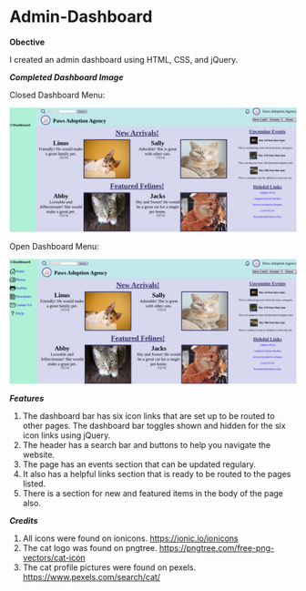 # Admin-Dashboard

**Obective**

I created an admin dashboard using HTML, CSS, and jQuery. 

***Completed Dashboard Image***

Closed Dashboard Menu:

![](dist/images/closed.png)

Open Dashboard Menu:

![](/dist/images/open.png)


***Features***

1. The dashboard bar has six icon links that are set up to be routed to other pages. The dashboard bar toggles shown and hidden for the six icon links using jQuery.
2. The header has a search bar and buttons to help you navigate the website. 
3. The page has an events section that can be updated regulary.
4. It also has a helpful links section that is ready to be routed to the pages listed.
5. There is a section for new and featured items in the body of the page also.


***Credits***
1. All icons were found on ionicons. https://ionic.io/ionicons
2. The cat logo was found on pngtree. https://pngtree.com/free-png-vectors/cat-icon 
3. The cat profile pictures were found on pexels. https://www.pexels.com/search/cat/

